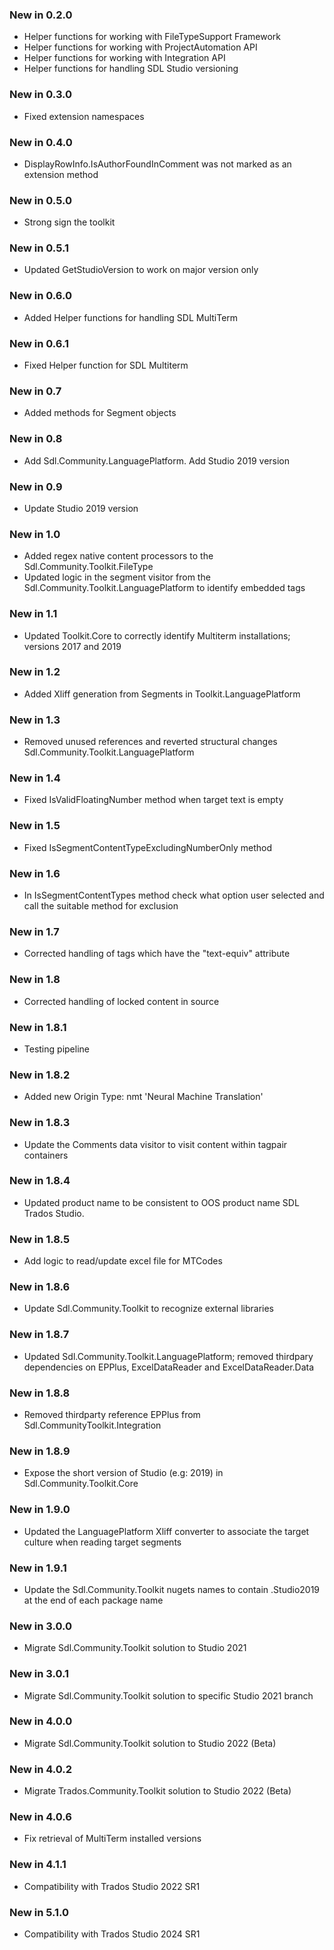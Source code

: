### New in 0.2.0

* Helper functions for working with FileTypeSupport Framework
* Helper functions for working with ProjectAutomation API
* Helper functions for working with Integration API
* Helper functions for handling SDL Studio versioning

### New in 0.3.0

* Fixed extension namespaces

### New in 0.4.0

* DisplayRowInfo.IsAuthorFoundInComment was not marked as an extension method

### New in 0.5.0

* Strong sign the toolkit

### New in 0.5.1

* Updated GetStudioVersion to work on major version only

### New in 0.6.0

* Added Helper functions for handling SDL MultiTerm

### New in 0.6.1

* Fixed Helper function for SDL Multiterm

### New in 0.7

* Added methods for Segment objects

### New in 0.8

* Add Sdl.Community.LanguagePlatform. Add Studio 2019 version

### New in 0.9

* Update Studio 2019 version

### New in 1.0

* Added regex native content processors to the Sdl.Community.Toolkit.FileType
* Updated logic in the segment visitor from the Sdl.Community.Toolkit.LanguagePlatform to identify embedded tags

### New in 1.1

* Updated Toolkit.Core to correctly identify Multiterm installations; versions 2017 and 2019

### New in 1.2

* Added Xliff generation from Segments in Toolkit.LanguagePlatform

### New in 1.3

* Removed unused references and reverted structural changes Sdl.Community.Toolkit.LanguagePlatform

### New in 1.4

* Fixed IsValidFloatingNumber method when target text is empty

### New in 1.5

* Fixed IsSegmentContentTypeExcludingNumberOnly method

### New in 1.6

* In IsSegmentContentTypes method check what option user selected and call the suitable method for exclusion

### New in 1.7

* Corrected handling of tags which have the "text-equiv" attribute

### New in 1.8

* Corrected handling of locked content in source

### New in 1.8.1

* Testing pipeline

### New in 1.8.2

* Added new Origin Type: nmt 'Neural Machine Translation'

### New in 1.8.3

* Update the Comments data visitor to visit content within tagpair containers

### New in 1.8.4
* Updated product name to be consistent to OOS product name SDL Trados Studio.

### New in 1.8.5
* Add logic to read/update excel file for MTCodes

### New in 1.8.6
* Update Sdl.Community.Toolkit to recognize external libraries

### New in 1.8.7
* Updated Sdl.Community.Toolkit.LanguagePlatform; removed thirdpary dependencies on EPPlus, ExcelDataReader and ExcelDataReader.Data

### New in 1.8.8
* Removed thirdparty reference EPPlus from Sdl.CommunityToolkit.Integration

### New in 1.8.9
* Expose the short version of Studio (e.g: 2019) in Sdl.Community.Toolkit.Core

### New in 1.9.0
* Updated the LanguagePlatform Xliff converter to associate the target culture when reading target segments

### New in 1.9.1
* Update the Sdl.Community.Toolkit nugets names to contain .Studio2019 at the end of each package name

### New in 3.0.0
* Migrate Sdl.Community.Toolkit solution to Studio 2021

### New in 3.0.1
* Migrate Sdl.Community.Toolkit solution to specific Studio 2021 branch

### New in 4.0.0
* Migrate Sdl.Community.Toolkit solution to Studio 2022 (Beta)

### New in 4.0.2
* Migrate Trados.Community.Toolkit solution to Studio 2022 (Beta)

### New in 4.0.6
* Fix retrieval of MultiTerm installed versions

### New in 4.1.1
* Compatibility with Trados Studio 2022 SR1

### New in 5.1.0
* Compatibility with Trados Studio 2024 SR1
